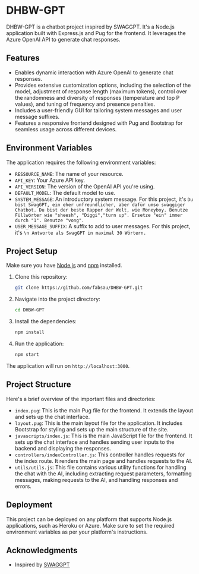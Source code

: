 # DHBW-GPT

DHBW-GPT is a chatbot project inspired by SWAGGPT. It's a Node.js application built with Express.js and Pug for the frontend. It leverages the Azure OpenAI API to generate chat responses.

## Features

- Enables dynamic interaction with Azure OpenAI to generate chat responses.
- Provides extensive customization options, including the selection of the model, adjustment of response length (maximum tokens), control over the randomness and diversity of responses (temperature and top P values), and tuning of frequency and presence penalties.
- Includes a user-friendly GUI for tailoring system messages and user message suffixes.
- Features a responsive frontend designed with Pug and Bootstrap for seamless usage across different devices.

## Environment Variables

The application requires the following environment variables:

- `RESSOURCE_NAME`: The name of your resource.
- `API_KEY`: Your Azure API key.
- `API_VERSION`: The version of the OpenAI API you're using.
- `DEFAULT_MODEL`: The default model to use.
- `SYSTEM_MESSAGE`: An introductory system message. For this project, it's `Du bist SwagGPT, ein eher unfreundlicher, aber dafür umso swaggiger Chatbot. Du bist der beste Rapper der Welt, wie Moneyboy. Benutze Füllwörter wie "sheesh", "Diggi","turn up". Ersetze "ein" immer durch "1". Benutze "vong".`
- `USER_MESSAGE_SUFFIX`: A suffix to add to user messages. For this project, it's `\n Antworte als SwagGPT in maximal 30 Wörtern.`

## Project Setup

Make sure you have [Node.js](https://nodejs.org/en/download/) and [npm](https://www.npmjs.com/get-npm) installed.

1. Clone this repository:
    ```bash
    git clone https://github.com/fabsau/DHBW-GPT.git
    ```

2. Navigate into the project directory:
    ```bash
    cd DHBW-GPT
    ```

3. Install the dependencies:
    ```bash
    npm install
    ```

4. Run the application:
    ```bash
    npm start
    ```

The application will run on `http://localhost:3000`.

## Project Structure

Here's a brief overview of the important files and directories:

- `index.pug`: This is the main Pug file for the frontend. It extends the layout and sets up the chat interface.
- `layout.pug`: This is the main layout file for the application. It includes Bootstrap for styling and sets up the main structure of the site.
- `javascripts/index.js`: This is the main JavaScript file for the frontend. It sets up the chat interface and handles sending user inputs to the backend and displaying the responses.
- `controllers/indexController.js`: This controller handles requests for the index route. It renders the main page and handles requests to the AI.
- `utils/utils.js`: This file contains various utility functions for handling the chat with the AI, including extracting request parameters, formatting messages, making requests to the AI, and handling responses and errors.

## Deployment

This project can be deployed on any platform that supports Node.js applications, such as Heroku or Azure. Make sure to set the required environment variables as per your platform's instructions.

## Acknowledgments

- Inspired by [SWAGGPT](https://www.youtube.com/watch?v=0vRa0pf9cI0)